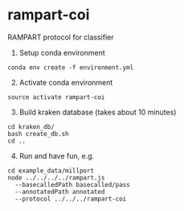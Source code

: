 # rampart-coi
RAMPART protocol for classifier

1. Setup conda environment
```
conda env create -f environment.yml
```
2. Activate conda environment
```
source activate rampart-coi
```
3. Build kraken database (takes about 10 minutes)
```           
cd kraken_db/
bash create_db.sh 
cd ..
```
4. Run and have fun, e.g.
```
cd example_data/millport
node ../../../../rampart.js 
  --basecalledPath basecalled/pass 
  --annotatedPath annotated 
  --protocol ../../../rampart-coi
```
